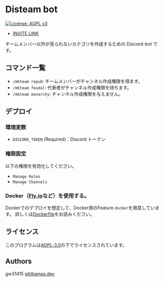 # Disteam bot

[![License: AGPL v3](https://img.shields.io/badge/License-AGPL_v3-blue.svg)](https://www.gnu.org/licenses/agpl-3.0)

- [INVITE LINK](https://discord.com/api/oauth2/authorize?client_id=1179069630728388759&permissions=268435472&scope=bot)

チームメンバー以外が見られないカテゴリを作成するための Discord-bot です。

## コマンド一覧

- `/mkteam repub`: チームメンバーがチャンネル作成権限を得ます。
- `/mkteam feudal`: 代表者がチャンネル作成権限を持ちます。
- `/mkteam monarchy`: チャンネル作成権限を与えません。

## デプロイ

### 環境変数

- `DISCORD_TOKEN` (Required)：Discord トークン

### 権限設定

以下の権限を有効化してください。

- `Manage Roles`
- `Manage Channels`

### Docker（[Fly.io](https://fly.io)など）を使用する。

Dockerでのデプロイを想定して、Docker用のFeature `docker`を用意しています。
詳しくは[Dockerfile](./Dockerfile)をお読みください。

## ライセンス

このプログラムは[AGPL-3.0](./LICENSE)の下でライセンスされています。

## Authors

gw31415 <git@amas.dev>
